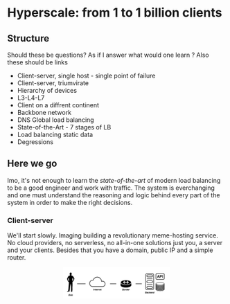 # Hyperscale: from 1 to 1 billion clients

## Structure

Should these be questions? As if I answer what would one learn ? 
Also these should be links

* Client-server, single host - single point of failure
* Client-server, triumvirate
* Hierarchy of devices
* L3-L4-L7
* Client on a diffrent continent
* Backbone network
* DNS Global load balancing
* State-of-the-Art - 7 stages of LB
* Load balancing static data
* Degressions

## Here we go

Imo, it's not enough to learn the *state-of-the-art* of modern load balancing to
be a good engineer and work with traffic. The system is everchanging and one
must understand the reasoning and logic behind every part of the system in order
to make the right decisions.

### Client-server

We'll start slowly. Imaging building a revolutionary meme-hosting service. No
cloud providers, no serverless, no all-in-one solutions just you, a server and
your clients. Besides that you have a domain, public IP and a simple router.

<p align="center" id="figure-2">
<img src="assets/client-server.png" width="49%" alt="Simple clinet-server 
    topology">
</p>
